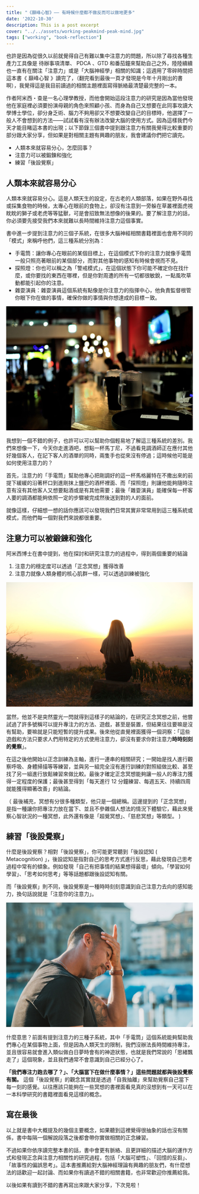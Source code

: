 ```yaml
---
title: "《巔峰心智》—— 有時候什麼都不做反而可以做地更多"
date: '2022-10-30'
description: This is a post excerpt
cover: "../../assets/working-peakmind-peak-mind.jpg"
tags: ["working", "book-reflection"]
---
```



也許是因為從很久以前就覺得自己有難以集中注意力的問題，所以除了尋找各種生產力工具像是 待辦事項清單、 PDCA 、GTD 和番茄鐘來幫助自己之外，陸陸續續也一直有在關注「注意力」或是「大腦神經學」相關的知識；這週用了零碎時間把這本書《 巔峰心智 》讀完了，（翻完看到最後一頁才發現是今年十月剛出的書啊），我覺得這是我目前讀過的相關主題裡面寫得脈絡最清楚最完整的一本。

作者阿米西・查是一名心理學教授，而他會開始這段注意力的研究是因為當他發現他在家庭裡必須要扮演母親的角色來照顧小孩、而身為自己又想要在此同事攻讀大學博士學位，卻分身乏術、腦力不夠用卻又不想要改變自己的目標時，他選擇了一般人不會想到的方法——試試看有沒有辦法改變大腦的使用方式。因為這樣我們今天才能目睹這本書的出現；以下節錄三個書中提到跟注意力有關我覺得比較重要的部分跟大家分享，但如果是對相關主題有興趣的朋友，我會建議你們把它讀完。

- 人類本來就容易分心，怎麼回事？
- 注意力可以被鍛鍊和強化
- 練習「後設覺察」

## 人類本來就容易分心

人類本來就容易分心。這是人類天生的設定，在古老的人類部落，如果在野外尋找或採集食物的時候，太專心在眼前的食物上，卻沒有注意到一旁躲在草叢裡面虎視眈眈的獅子或老虎等等猛獸，可是會招致無法想像的後果的。要了解注意力的話，你必須要先接受我們本來就難以長時間維持注意力這個事實。

書中進一步提到注意力的三個子系統，在很多大腦神經相關書籍裡面也會用不同的「模式」來稱呼他們，這三種系統分別為：

- 手電筒：讓你專心在眼前的某個目標上，在這個模式下你的注意力就像手電筒一般只照亮著眼前的某個部分，而對其他事物的感知有時候會視而不見。
- 探照燈：你也可以稱之為「警戒模式」，在這個狀態下你可能不確定你在找什麼，或你要找的東西在哪裡，但是你對周遭的所有一切都很敏銳，一點風吹草動都能引起你的注意。
- 雜耍演員：雜耍演員這個系統有點像是你注意力的指揮中心，他負責監督根管你眼下你在做的事情，確保你做的事情與你想達成的目標ㄧ致。

![Heading Image](../../assets/working-peakmind-restaurant-826738_1280.jpg)

我想到一個不錯的例子，也許可以可以幫助你個輕易地了解這三種系統的差別。我們來想像一下，今天你走進酒吧，想點一杯馬丁尼，不過看見調酒師正在應付其他好幾個客人，在記下客人的酒單的同時，兩隻手也從來沒有停過；這時候他可能是如何使用注意力的？

首先，注意力的「手電筒」幫助他專心把剛調好的這一杯馬格麗特在不撒出來的前提下緩緩的沿著杯口到進剛抹上鹽巴的酒杯裡面、而「探照燈」則讓他能夠隨時注意有沒有其他客人又想要點酒或是有其他需要；最後「雜耍演員」能確保每一杯客人要的調酒都能夠依照一定的步驟被完成然後送到對的人的面前。

就像這樣，仔細想一想的話你應該可以發現我們日常其實非常常用到這三種系統或模式，而他們每一個對我們來說都很重要。

## 注意力可以被鍛鍊和強化

阿米西博士在書中提到，他在探討和研究注意力的過程中，得到兩個重要的結論

1. 注意力的穩定度可以透過「正念冥想」獲得改善
2. 注意力就像人類身體的核心肌群一樣，可以透過訓練被強化

![Heading Image](../../assets/working-peakmind-girl-1857703_1280.jpg)

當然，他並不是突然靈光一閃就得到這樣子的結論的，在研究正念冥想之前，他嘗試過了許多號稱可以提升專注力的方法、遊戲，甚至是裝置，但結果往往要嘛是沒有幫助，要嘛就是只能短暫的提升成果。後來他從直覺裡面獲得一個洞察：「這些遊戲和方法只要求人們用特定的方式使用注意力，卻沒有要求你對注意力**時時刻刻的覺察**」。

在這之後他開始以正念訓練為主軸，進行一連串的相關研究；一開始是找人進行觀察呼吸、身體掃描等等練習，並與另一組完全沒有進行訓練的對照組做比較、甚至找了另一組進行放鬆練習來做比較。最後才確定正念冥想能夠讓一般人的專注力獲得一定程度的保護；最後甚至得到「每天進行 12 分鐘練習、每週五天、持續四周就能獲得顯著改善」的結論。

（ 最後補充，冥想有分很多種類型，他只是一個總稱。這邊提到的「正念冥想」是指一種讓你把專注力放在當下、並且不參雜個人想法的情況下體驗它，藉此來覺察心智狀況的一種冥想，此外還有像是「超覺冥想」、「慈悲冥想」等類型。 )

## 練習「後設覺察」

什麼是後設覺察？相對「後設覺察」，你可能更常聽到「後設認知 ( Metacognition) 」，後設認知是指對自己的思考方式進行反思，藉此發現自己思考過程中常有的傾象。例如發現「自己有把事情的結果想得最壞」傾向。「學習如何學習」、「思考如何思考」等等話題都跟後設認知有關。

而「後設覺察」則不同，後設覺察是一種時時刻刻意識到自己注意力去向的感知能力，換句話說就是「注意你的注意力」。

![Heading Image](../../assets/working-peakmind-desperate-5011953_1280.jpg)

什麼意思？前面有提到注意力的三種子系統，其中「手電筒」這個系統能夠幫助我們專心在某個事物上面，但是因為人類天生的限制，我們沒辦法長時間維持專注，並且很容易就會進入類似做白日夢時會有的神遊狀態，也就是我們常說的「思緒飄走了」這個現象，並且我們通常不會意識到自己已經分心了。

**「我們專注力跑去哪了？」、「大腦當下在做什麼事情？」這些問題就都與後設覺察有關。** 這個「後設覺察」的觀念其實就是透過「自我抽離」來幫助覺察自己當下每一刻的感覺。以往應該只能夠在一些冥想的書裡面看見真的沒想到有一天可以在一本科學研究的書籍裡面看見這樣的概念。

## 寫在最後

以上就是書中大概提及的幾個主要概念，如果聽到這裡覺得很抽象的話也沒有關係，書中每隔一個解說段落之後都會帶你實做相關的正念練習。

不過如果你依序讀完整本書的話，書中會更有脈絡、且更詳細的描述大腦的運作方式和發現正念與注意力相關性的研究過程，包括「大腦可塑性」、「回憶的反芻」、「故事性的偏誤思考」。這本書推薦給對大腦神經理論有興趣的朋友們，有什麼想法的話歡迎一起討論、而如果你有讀過不錯的相關書籍，也非常歡迎你推薦給我。

以後如果有讀到不錯的書再寫出來跟大家分享，下次見啦！
